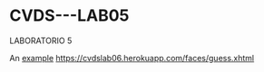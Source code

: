 # CVDS---LAB05
LABORATORIO 5

An [example](http://url.com/ "Title")
https://cvdslab06.herokuapp.com/faces/guess.xhtml
